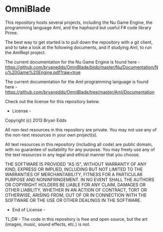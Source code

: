 OmniBlade
=========

This repository hosts several projects, including the Nu Game Engine, the programming language Aml, and the haphazrd but useful F# code library Prime.

The best way to get started is to pull down the repository with a git client, and to take a look at the following documents, and if studying Aml, to run the AmlRepl project.

The current documentation for the Nu Game Engine is found here - https://github.com/bryanedds/OmniBlade/blob/master/Nu/Documentation/Nu%20Game%20Engine.pdf?raw=true

The current documentation for the Aml programming language is found here - https://github.com/bryanedds/OmniBlade/tree/master/Aml/Documentation

Check out the license for this repository below.

- License -

Copyright (c) 2013 Bryan Edds

All non-text resources in this repository are private. You may not use any of
the non-text resources in your own project(s).

All text resources in this repository (including all code) are public domain,
with no guarantee of suitability for any purpose. You may freely use any of the
text resources in any legal and ethical manner that you choose.

THE SOFTWARE IS PROVIDED "AS IS", WITHOUT WARRANTY OF ANY KIND, EXPRESS OR
IMPLIED, INCLUDING BUT NOT LIMITED TO THE WARRANTIES OF MERCHANTABILITY,
FITNESS FOR A PARTICULAR PURPOSE AND NONINFRINGEMENT. IN NO EVENT SHALL THE
AUTHORS OR COPYRIGHT HOLDERS BE LIABLE FOR ANY CLAIM, DAMAGES OR OTHER
LIABILITY, WHETHER IN AN ACTION OF CONTRACT, TORT OR OTHERWISE, ARISING FROM,
OUT OF OR IN CONNECTION WITH THE SOFTWARE OR THE USE OR OTHER DEALINGS IN
THE SOFTWARE.

- End of License -

TL;DR - The code in this repository  is free and open source, but the art
(images, music, sound effects, etc.) is not.
